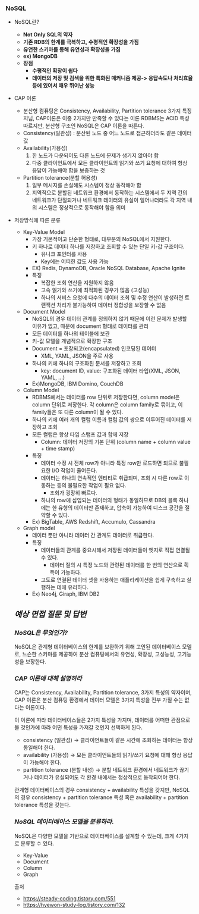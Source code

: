 ### NoSQL

- NoSQL란?
    - **Not Only SQL의 약자**
    - **기존 RDB의 한계를 극복하고, 수평적인 확장성을 가짐**
    - **유연한 스키마를 통해 유연성과 확장성을 가짐**
    - **ex) MongoDB**
    - **장점**
        - **수평적인 확장이 쉽다**
        - **데이터의 저장 및 검색을 위한 특화된 매커니즘 제공-> 응답속도나 처리효율 등에 있어서 매우 뛰어난 성능**
        
- CAP 이론
    - 분산형 컴퓨팅은 Consistency, Availability, Partition tolerance 3가지 특징 지님,
    CAP이론은 이중 2가지만 만족할 수 있다는 이론
    RDBMS는 ACID 특성 따르지만, 분산형 구조인 NoSQL은 CAP 이론을 따른다.
    - Consistency(일관성) : 분산된 노드 중 어느 노드로 접근하더라도 같은 데이터 값
    - Availability(가용성)
        1. 한 노드가 다운되어도 다른 노드에 문제가 생기지 않아야 함
        2. 다중 클라이언트에서 모든 클라이언트의 읽기와 쓰기 요청에 대하여 항상 응답이 가능해야 함을 보증하는 것
    - Partition tolerance(분할 허용성)
        1. 일부 메시지를 손실해도 시스템이 정상 동작해야 함
        2. 지역적으로 분할된 네트워크 환경에서 동작하는 시스템에서 두 지역 간의 네트워크가 단절되거나 네트워크 데이터의 유실이 일어나더라도 각 지역 내의 시스템은 정상적으로 동작해야 함을 의미
        
- 저장방식에 따른 분류
    - Key-Value Model
        - 가장 기본적이고 단순한 형태로, 대부분의 NoSQL에서 지원한다.
        - 키 하나로 데이터 하나를 저장하고 조회할 수 있는 단일 키-값 구조이다.
            - 유니크 포인터를 사용
            - Key에는 어떠한 값도 사용 가능
        - EX) Redis, DynamoDB, Oracle NoSQL Database, Apache Ignite
        - 특징
            - 복잡한 조회 연산을 지원하지 않음
            - 고속 읽기와 쓰기에 최적화된 경우가 많음 (고성능)
            - 하나의 서비스 요청에 다수의 데이터 조회 및 수정 연산이 발생하면 트랜잭션 처리가 불가능하여 데이터 정합성을 보장할 수 없음
    - Document Model
        - NoSQL의 경우 데이터 관계를 정의하지 않기 때문에 이런 문제가 발생할 이유가 없고, 때문에 document 형태로 데이터를 관리
        - 모든 데이터를 하나의 테이블에 보관
        - 키-값 모델을 개념적으로 확장한 구조
        - Document = 포장되고(encapsulated) 인코딩된 데이터
            - XML, YAML, JSON을 주로 사용
        - 하나의 키에 하나의 구조화된 문서를 저장하고 조회
            - key: document ID, value: 구조화된 데이터 타입(XML, JSON, YAML, ...)
        - Ex)MongoDB, IBM Domino, CouchDB
    - Column Model
        - RDBMS에서는 데이터를 row 단위로 저장한다면, column model은 column 단위로 저장한다. 각 column은 column family로 묶이고, 이 family들은 또 다른 column이 될 수 있다.
        - 하나의 키에 여러 개의 컬럼 이름과 컬럼 값의 쌍으로 이루어진 데이터를 저장하고 조회
        - 모든 컬럼은 항상 타임 스탬프 값과 함께 저장
            - Column: 데이터 저장의 기본 단위 (column name + column value + time stamp)
        - 특징
            - 데이터 수정 시 전체 row가 아니라 특정 row만 로드하면 되므로 불필요한 I/O 작업이 줄어든다.
            - 데이터는 하나의 연속적인 엔티티로 취급되며, 조회 시 다른 row로 이동하는 등의 불필요한 작업이 필요 없다.
                - 조회가 굉장히 빠르다.
            - 하나의 row에 삽입되는 데이터의 형태가 동일하므로 DB의 블록 하나에는 한 유형의 데이터만 존재하고, 압축이 가능하여 디스크 공간을 절약할 수 있다.
        - Ex) BigTable, AWS Redshift, Accumulo, Cassandra
    - Graph model
        - 데이터 뿐만 아니라 데이터 간 관계도 데이터로 취급한다.
        - 특징
            - 데이터들의 관계를 중요시해서 저장된 데이터들이 엣지로 직접 연결될 수 있다.
                - 데이터 질의 시 특정 노드와 관련된 데이터를 한 번의 연산으로 획득이 가능하다.
            - 고도로 연결된 데이터 셋을 사용하는 애플리케이션을 쉽게 구축하고 실행하는 데에 유리하다.
        - Ex) Neo4j, Giraph, IBM DB2
    
    ## ***예상 면접 질문 및 답변***
    
    ### ***NoSQL은 무엇인가?***
    
    NoSQL은 관계형 데이터베이스의 한계를 보완하기 위해 고안된 데이터베이스 모델로, 느슨한 스키마를 제공하여 분산 컴퓨팅에서의 유연성, 확장성, 고성능성, 고기능성을 보장한다.
    
    ### ***CAP 이론에 대해 설명하라***
    
    CAP는 Consistency, Availability, Partition tolerance, 3가지 특성의 약자이며, CAP 이론은 분산 컴퓨팅 환경에서 데이터 모델은 3가지 특성을 전부 가질 수는 없다는 이론이다.
    
    이 이론에 따라 데이터베이스들은 2가지 특성을 가지며, 데이터를 어떠한 관점으로 볼 것인가에 따라 어떤 특성을 가져갈 것인지 선택하게 된다.
    
    - consistency (일관성) → 클라이언트들이 같은 시간에 조화하는 데이터는 항상 동일해야 한다.
    - availability (가용성) → 모든 클라이언트들의 읽기/쓰기 요청에 대해 항상 응답이 가능해야 한다.
    - partition tolerance (분할 내성) → 분할 네트워크 환경에서 네트워크가 끊기거나 데이터가 유실되어도 각 환경 내에서는 정상적으로 동작되어야 한다.
    
    관계형 데이터베이스의 경우 consistency + availability 특성을 갖지만, NoSQL의 경우 consistency + partition tolerance 특성 혹은 availability + partition tolerance 특성을 갖는다.
    
    ### ***NoSQL 데이터베이스 모델을 분류하라.***
    
    NoSQL은 다양한 모델을 기반으로 데이터베이스를 설계할 수 있는데, 크게 4가지로 분류할 수 있다.
    
    - Key-Value
    - Document
    - Column
    - Graph
    
    출처
    
    - https://steady-coding.tistory.com/551
    - https://hyewon-study-log.tistory.com/132